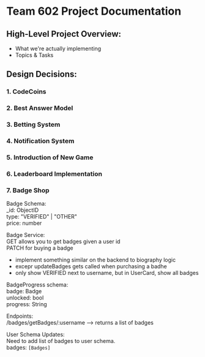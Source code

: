 # Team 602 Project Documentation
## High-Level Project Overview:
- What we're actually implementing
- Topics & Tasks
## Design Decisions:
### 1. CodeCoins
### 2. Best Answer Model



### 3. Betting System
### 4. Notification System
### 5. Introduction of New Game
### 6. Leaderboard Implementation
### 7. Badge Shop

Badge Schema:<br>
_id: ObjectID<br>
type: "VERIFIED" | "OTHER"<br>
price: number<br>

Badge Service:<br>
GET allows you to get badges given a user id<br>
PATCH for buying a badge<br> 
- implement something similar on the backend to biography logic
- excepr updateBadges gets called when purchasing a badhe
- only show VERIFIED next to username, but in UserCard, show all badges 

BadgeProgress schema:<br>
badge: Badge<br>
unlocked: bool<br>
progress: String<br>

Endpoints:<br>
/badges/getBadges/:username --> returns a list of badges<br>

User Schema Updates:<br>
Need to add list of badges to user schema.<br>
badges: `[Badges]`


